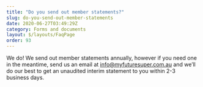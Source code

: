 ```yaml
---
title: "Do you send out member statements?"
slug: do-you-send-out-member-statements
date: 2020-06-27T03:49:29Z
category: Forms and documents
layout: $/layouts/FaqPage
order: 93
---
```


We do! We send out member statements annually, however if you need one in the meantime, send us an email at [info@myfuturesuper.com.au](mailto:info@myfuturesuper.com.au) and we’ll do our best to get an unaudited interim statement to you within 2-3 business days.
